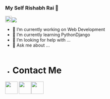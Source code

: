 ### My Self Rishabh Rai  👋
<img src="https://i.imgur.com/JNxZDWU.gif" height=21px>![](https://komarev.com/ghpvc/?username=RatingRishu)
- 🔭 I’m currently working on Web Development</br>
- 🌱 I’m currently learning PythonDjango</br>
- 🤔 I’m looking for help with ...</br>
- 💬 Ask me about ...</br></br>
- # Contact Me
<a href="https://www.instagram.com/invites/contact/?i=1fd8y2xozgi3b&utm_content=36gfk31" target="blank"><img align="center" src="https://i.imgur.com/p0T2QqU.gif" height="40"  /></a> <a href="https://www.linkedin.com/in/rishabh-rai-409118174" target="blank"><img align="center" src="https://i.imgur.com/Ehv0wrV.gif" height="40"  /></a><a href="https://www.facebook.com/rishabh.rai.75436" target="blank"><img align="center" src="https://imgur.com/FfFWaYm.gif" height="40"  /></a>




